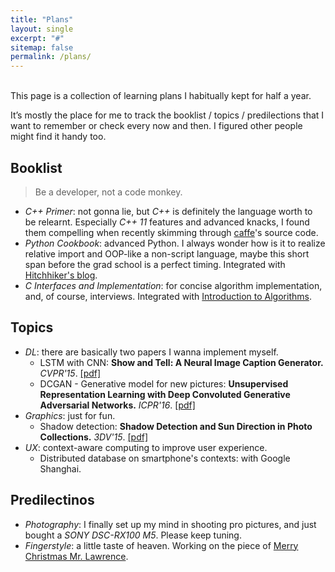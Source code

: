 ```yaml
---
title: "Plans"
layout: single
excerpt: "#"
sitemap: false
permalink: /plans/
---
```


<br>
This page is a collection of learning plans I habitually kept for half a year.

It’s mostly the place for me to track the booklist / topics / predilections that I want to remember or check every now and then. I figured other people might find it handy too.

## Booklist
> Be a developer, not a code monkey.

+ *C++ Primer*: not gonna lie, but *C++* is definitely the language worth to be relearnt. Especially *C++ 11* features and advanced knacks, I found them compelling when recently skimming through [caffe](https://github.com/BVLC/caffe)'s source code.
+ *Python Cookbook*: advanced Python. I always wonder how is it to realize relative import and OOP-like a non-script language, maybe this short span before the grad school is a perfect timing. Integrated with [Hitchhiker's blog](http://docs.python-guide.org/en/latest/).
+ *C Interfaces and Implementation*: for concise algorithm implementation, and, of course, interviews. Integrated with [Introduction to Algorithms](https://mitpress.mit.edu/sites/default/files/titles/content/9780262033848_sch_0001.pdf).

## Topics
+ *DL*: there are basically two papers I wanna implement myself.
    - LSTM with CNN: **Show and Tell: A Neural Image Caption Generator.** *CVPR'15*. [[pdf]](https://arxiv.org/pdf/1411.4555.pdf)
    - DCGAN - Generative model for new pictures: **Unsupervised Representation Learning with Deep Convoluted Generative Adversarial Networks.** *ICPR'16*. [[pdf]](https://arxiv.org/pdf/1511.06434v2.pdf)
+ *Graphics*: just for fun.
    - Shadow detection: **Shadow Detection and Sun Direction in Photo Collections.** *3DV'15*. [[pdf]](http://www.cs.sjtu.edu.cn/~shengbin/course/cg/Papers%20for%20Selection/Shadow%20Detection%20and%20Sun%20Direction%20in%20Photo%20Collections.pdf)
+ *UX*: context-aware computing to improve user experience.
    - Distributed database on smartphone's contexts: with Google Shanghai.

## Predilectinos
+ *Photography*: I finally set up my mind in shooting pro pictures, and just bought a *SONY DSC-RX100 M5*. Please keep tuning.
+ *Fingerstyle*: a little taste of heaven. Working on the piece of [Merry Christmas Mr. Lawrence](https://www.youtube.com/watch?v=aIUi86_Hscw).

